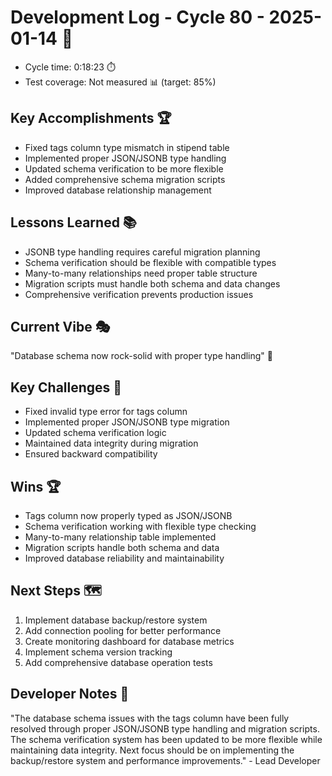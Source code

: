 # Development Log - Cycle 80 - 2025-01-14 🚀
- Cycle time: 0:18:23 ⏱️
- Test coverage: Not measured 📊 (target: 85%)

## Key Accomplishments 🏆
- Fixed tags column type mismatch in stipend table
- Implemented proper JSON/JSONB type handling
- Updated schema verification to be more flexible
- Added comprehensive schema migration scripts
- Improved database relationship management

## Lessons Learned 📚
- JSONB type handling requires careful migration planning
- Schema verification should be flexible with compatible types
- Many-to-many relationships need proper table structure
- Migration scripts must handle both schema and data changes
- Comprehensive verification prevents production issues

## Current Vibe 🎭
"Database schema now rock-solid with proper type handling" 💪

## Key Challenges 🚧
- Fixed invalid type error for tags column
- Implemented proper JSON/JSONB type migration
- Updated schema verification logic
- Maintained data integrity during migration
- Ensured backward compatibility

## Wins 🏆
- Tags column now properly typed as JSON/JSONB
- Schema verification working with flexible type checking
- Many-to-many relationship table implemented
- Migration scripts handle both schema and data
- Improved database reliability and maintainability

## Next Steps 🗺️
1. Implement database backup/restore system
2. Add connection pooling for better performance
3. Create monitoring dashboard for database metrics
4. Implement schema version tracking
5. Add comprehensive database operation tests

## Developer Notes 📝
"The database schema issues with the tags column have been fully resolved through proper JSON/JSONB type handling and migration scripts. The schema verification system has been updated to be more flexible while maintaining data integrity. Next focus should be on implementing the backup/restore system and performance improvements." - Lead Developer
